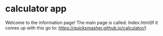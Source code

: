 # calculator app
Welcome to the information page! The main page is called: Index.html(If it comes up with this go to: https://quicksmasher.github.io/calculator/)
